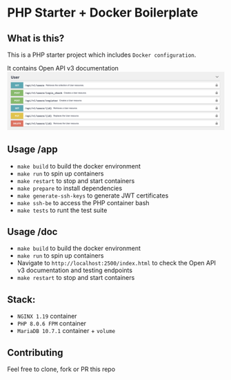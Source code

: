 # PHP Starter + Docker Boilerplate

## What is this?
This is a PHP starter project which includes `Docker configuration`.

It contains Open API v3 documentation
![Endpoints](./doc/endpoints.png)

## Usage /app
- `make build` to build the docker environment
- `make run` to spin up containers
- `make restart` to stop and start containers
- `make prepare` to install dependencies
- `make generate-ssh-keys` to generate JWT certificates
- `make ssh-be` to access the PHP container bash
- `make tests` to runt the test suite

## Usage /doc
- `make build` to build the docker environment
- `make run` to spin up containers
- Navigate to `http://localhost:2500/index.html` to check the Open API v3 documentation and testing endpoints
- `make restart` to stop and start containers

## Stack:
- `NGINX 1.19` container
- `PHP 8.0.6 FPM` container
- `MariaDB 10.7.1` container + `volume`

## Contributing
Feel free to clone, fork or PR this repo
